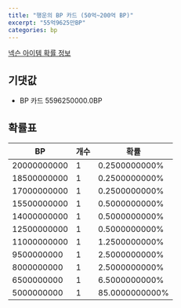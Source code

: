 ```yaml
---
title: "행운의 BP 카드 (50억~200억 BP)"
excerpt: "55억9625만BP"
categories: bp
---
```

[넥슨 아이템 확률 정보](http://iteminfo.nexon.com/probability/fo4?sn=7364)

## 기댓값
  - BP 카드 5596250000.0BP

## 확률표

|BP|개수|확률|
|---|---|---|
|20000000000|1|0.2500000000%|
|18500000000|1|0.2500000000%|
|17000000000|1|0.2500000000%|
|15500000000|1|0.5000000000%|
|14000000000|1|0.5000000000%|
|12500000000|1|0.5000000000%|
|11000000000|1|1.2500000000%|
|9500000000|1|2.5000000000%|
|8000000000|1|2.5000000000%|
|6500000000|1|6.5000000000%|
|5000000000|1|85.0000000000%|
